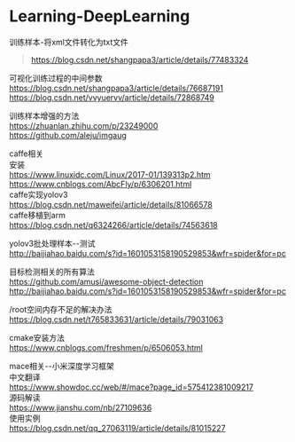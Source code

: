 Learning-DeepLearning
=====================

训练样本-将xml文件转化为txt文件<br>
>https://blog.csdn.net/shangpapa3/article/details/77483324

可视化训练过程的中间参数<br>
https://blog.csdn.net/shangpapa3/article/details/76687191<br>
https://blog.csdn.net/vvyuervv/article/details/72868749

训练样本增强的方法<br>
https://zhuanlan.zhihu.com/p/23249000<br>
https://github.com/aleju/imgaug

caffe相关<br>
安装<br>
https://www.linuxidc.com/Linux/2017-01/139313p2.htm<br>
https://www.cnblogs.com/AbcFly/p/6306201.html<br>
caffe实现yolov3<br>
https://blog.csdn.net/maweifei/article/details/81066578<br>
caffe移植到arm<br>
https://blog.csdn.net/q6324266/article/details/74563618

yolov3批处理样本--测试<br>
http://baijiahao.baidu.com/s?id=1601053158190529853&wfr=spider&for=pc

目标检测相关的所有算法<br>
https://github.com/amusi/awesome-object-detection<br>
http://baijiahao.baidu.com/s?id=1601053158190529853&wfr=spider&for=pc

/root空间内存不足的解决办法<br>
https://blog.csdn.net/t765833631/article/details/79031063

cmake安装方法<br>
https://www.cnblogs.com/freshmen/p/6506053.html

mace相关--小米深度学习框架<br>
中文翻译<br>
https://www.showdoc.cc/web/#/mace?page_id=575412381009217<br>
源码解读<br>
https://www.jianshu.com/nb/27109636<br>
使用实例<br>
https://blog.csdn.net/qq_27063119/article/details/81015227
